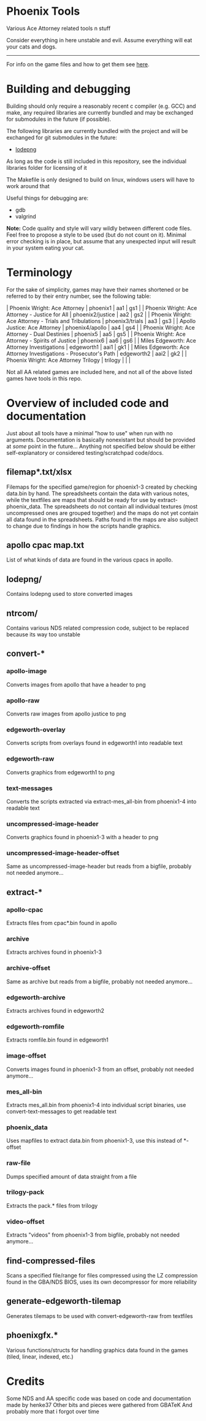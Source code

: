 # Phoenix Tools

Various Ace Attorney related tools n stuff

Consider everything in here unstable and evil. Assume everything will eat your cats and dogs.

---------

For info on the game files and how to get them see [here](datafiles.md).

# Building and debugging

Building should only require a reasonably recent c compiler (e.g. GCC) and make, any required libraries are currently bundled and may be exchanged for submodules in the future (if possible).

The following libraries are currently bundled with the project and will be exchanged for git submodules in the future:
- [lodepng](https://github.com/lvandeve/lodepng)

As long as the code is still included in this repository, see the individual libraries folder for licensing of it

The Makefile is only designed to build on linux, windows users will have to work around that

Useful things for debugging are:
- gdb
- valgrind

**Note:** Code quality and style will vary wildly between different code files. Feel free to propose a style to be used (but do not count on it).
Minimal error checking is in place, but assume that any unexpected input will result in your system eating your cat.

# Terminology

For the sake of simplicity, games may have their names shortened or be referred to by their entry number, see the following table:

| Phoenix Wright: Ace Attorney                                     | phoenix1         | aa1  | gs1 |
| Phoenix Wright: Ace Attorney - Justice for All                   | phoenix2/justice | aa2  | gs2 |
| Phoenix Wright: Ace Attorney - Trials and Tribulations           | phoenix3/trials  | aa3  | gs3 |
| Apollo Justice: Ace Attorney                                     | phoenix4/apollo  | aa4  | gs4 |
| Phoenix Wright: Ace Attorney - Dual Destinies                    | phoenix5         | aa5  | gs5 |
| Phoenix Wright: Ace Attorney - Spirits of Justice                | phoenix6         | aa6  | gs6 |
| Miles Edgeworth: Ace Attorney Investigations                     | edgeworth1       | aai1 | gk1 |
| Miles Edgeworth: Ace Attorney Investigations - Prosecutor's Path | edgeworth2       | aai2 | gk2 |
| Phoenix Wright: Ace Attorney Trilogy                             | trilogy          |      |     |

Not all AA related games are included here, and not all of the above listed games have tools in this repo.

# Overview of included code and documentation

Just about all tools have a minimal "how to use" when run with no arguments.
Documentation is basically nonexistant but should be provided at _some_ point in the future...
Anything not specified below should be either self-explanatory or considered testing/scratchpad code/docs.

## filemap*.txt/xlsx
Filemaps for the specified game/region for phoenix1-3 created by checking data.bin by hand.
The spreadsheets contain the data with various notes, while the textfiles are maps that should be ready for use by extract-phoenix_data.
The spreadsheets do not contain all individual textures (most uncompressed ones are grouped together) and the maps do not yet contain all data found in the spreadsheets.
Paths found in the maps are also subject to change due to findings in how the scripts handle graphics.

## apollo cpac map.txt
List of what kinds of data are found in the various cpacs in apollo.

## lodepng/
Contains lodepng used to store converted images

## ntrcom/
Contains various NDS related compression code, subject to be replaced because its way too unstable

## convert-*

### apollo-image
Converts images from apollo that have a header to png

### apollo-raw
Converts raw images from apollo justice to png

### edgeworth-overlay
Converts scripts from overlays found in edgeworth1 into readable text

### edgeworth-raw
Converts graphics from edgeworth1 to png

### text-messages
Converts the scripts extracted via extract-mes_all-bin from phoenix1-4 into readable text

### uncompressed-image-header
Converts graphics found in phoenix1-3 with a header to png

### uncompressed-image-header-offset
Same as uncompressed-image-header but reads from a bigfile, probably not needed anymore...

## extract-*

### apollo-cpac
Extracts files from cpac*.bin found in apollo

### archive
Extracts archives found in phoenix1-3

### archive-offset
Same as archive but reads from a bigfile, probably not needed anymore...

### edgeworth-archive
Extracts archives found in edgeworth2

### edgeworth-romfile
Extracts romfile.bin found in edgeworth1

### image-offset
Converts images found in phoenix1-3 from an offset, probably not needed anymore...

### mes_all-bin
Extracts mes_all.bin from phoenix1-4 into individual script binaries, use convert-text-messages to get readable text

### phoenix_data
Uses mapfiles to extract data.bin from phoenix1-3, use this instead of *-offset

### raw-file
Dumps specified amount of data straight from a file

### trilogy-pack
Extracts the pack.* files from trilogy

### video-offset
Extracts "videos" from phoenix1-3 from bigfile, probably not needed anymore...

## find-compressed-files
Scans a specified file/range for files compressed using the LZ compression found in the GBA/NDS BIOS, uses its own decompressor for more reliability

## generate-edgeworth-tilemap
Generates tilemaps to be used with convert-edgeworth-raw from textfiles

## phoenixgfx.*
Various functions/structs for handling graphics data found in the games (tiled, linear, indexed, etc.)

# Credits
Some NDS and AA specific code was based on code and documentation made by henke37
Other bits and pieces were gathered from GBATeK
And probably more that i forgot over time